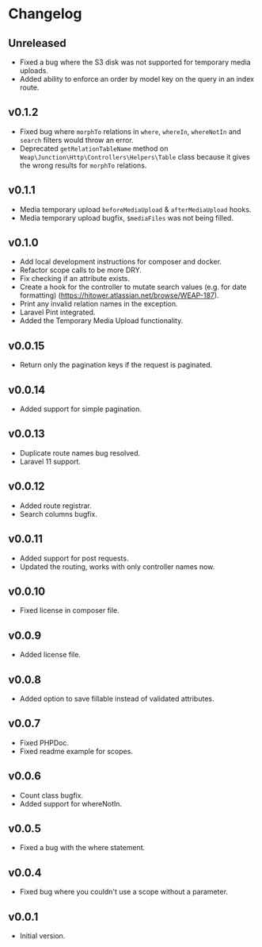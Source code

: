 # Changelog

## Unreleased
- Fixed a bug where the S3 disk was not supported for temporary media uploads.
- Added ability to enforce an order by model key on the query in an index route.

## v0.1.2
- Fixed bug where `morphTo` relations in `where`, `whereIn`, `whereNotIn` and `search` filters would throw an error.
- Deprecated `getRelationTableName` method on `Weap\Junction\Http\Controllers\Helpers\Table` class because it gives the wrong results for `morphTo` relations.

## v0.1.1
- Media temporary upload `beforeMediaUpload` & `afterMediaUpload` hooks.
- Media temporary upload bugfix, `$mediaFiles` was not being filled.

## v0.1.0
- Add local development instructions for composer and docker.
- Refactor scope calls to be more DRY.
- Fix checking if an attribute exists.
- Create a hook for the controller to mutate search values (e.g. for date formatting) (https://hitower.atlassian.net/browse/WEAP-187).
- Print any invalid relation names in the exception.
- Laravel Pint integrated.
- Added the Temporary Media Upload functionality.

## v0.0.15
- Return only the pagination keys if the request is paginated.

## v0.0.14
- Added support for simple pagination.

## v0.0.13
- Duplicate route names bug resolved.
- Laravel 11 support.

## v0.0.12
- Added route registrar.
- Search columns bugfix.

## v0.0.11
- Added support for post requests.
- Updated the routing, works with only controller names now.

## v0.0.10
- Fixed license in composer file.

## v0.0.9
- Added license file.

## v0.0.8
- Added option to save fillable instead of validated attributes.

## v0.0.7
- Fixed PHPDoc.
- Fixed readme example for scopes.

## v0.0.6
- Count class bugfix.
- Added support for whereNotIn.

## v0.0.5
- Fixed a bug with the where statement.

## v0.0.4
- Fixed bug where you couldn't use a scope without a parameter.

## v0.0.1
- Initial version.
